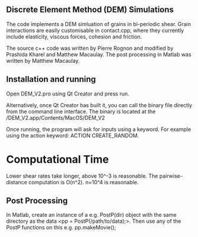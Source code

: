 ## Discrete Element Method (DEM) Simulations
The code implements a DEM simluation of grains in bi-periodic shear. Grain interactions are easily customisable in contact.cpp, where they currently include elasticity, viscous forces, cohesion and friction. 

The source c++ code was written by Pierre Rognon and modified by Prashida Kharel and Matthew Macaulay.
The post processing in Matlab was written by Matthew Macaulay.

## Installation and running
Open DEM_V2.pro using Qt Creator and press run.

Alternatively, once Qt Creator has built it, you can call the binary file directly from the command line interface. The binary is located at the <build dir>/DEM_V2.app/Contents/MacOS/DEM_V2

Once running, the program will ask for inputs using a keyword. For example using the action keyword: ACTION CREATE_RANDOM. 

# Computational Time
Lower shear rates take longer, above 10^-3 is reasonable.
The pairwise-distance computation is O(n^2). n=10^4 is reasonable.   


## Post Processing
In Matlab, create an instance of a e.g. PostP(dir) object with the same directory as the data <pp = PostP(/path/to/data);>. Then use any of the PostP functions on this e.g.  pp.makeMovie();